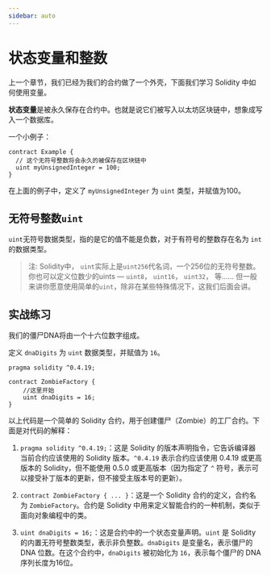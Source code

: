 ```yaml
---
sidebar: auto
---
```


# 状态变量和整数
上一个章节，我们已经为我们的合约做了一个外壳，下面我们学习 Solidity 中如何使用变量。

**状态变量**是被永久保存在合约中。也就是说它们被写入以太坊区块链中，想象成写入一个数据库。

一个小例子：

```solidity
contract Example {
  // 这个无符号整数将会永久的被保存在区块链中
  uint myUnsignedInteger = 100;
}
```
在上面的例子中，定义了 `myUnsignedInteger` 为 `uint` 类型，并赋值为100。

## 无符号整数`uint`

`uint`无符号数据类型，指的是它的值不能是负数，对于有符号的整数存在名为 `int`的数据类型。

> 注: Solidity中， `uint`实际上是`uint256`代名词，一个256位的无符号整数。你也可以定义位数少的uints — `uint8`， `uint16`， `uint32`， 等…… 但一般来讲你愿意使用简单的`uint`，除非在某些特殊情况下，这我们后面会讲。


## 实战练习
我们的僵尸DNA将由一个十六位数字组成。

定义 `dnaDigits` 为 `uint` 数据类型，并赋值为 `16`。

```solidity
pragma solidity ^0.4.19;

contract ZombieFactory {
    //这里开始
    uint dnaDigits = 16;
}
```

以上代码是一个简单的 Solidity 合约，用于创建僵尸（Zombie）的工厂合约。下面是对代码的解释：

1. `pragma solidity ^0.4.19;`：这是 Solidity 的版本声明指令，它告诉编译器当前合约应该使用的 Solidity 版本。`^0.4.19` 表示合约应该使用 0.4.19 或更高版本的 Solidity，但不能使用 0.5.0 或更高版本（因为指定了 `^` 符号，表示可以接受补丁版本的更新，但不接受主版本号的更新）。

2. `contract ZombieFactory { ... }`：这是一个 Solidity 合约的定义，合约名为 `ZombieFactory`。合约是 Solidity 中用来定义智能合约的一种机制，类似于面向对象编程中的类。

3. `uint dnaDigits = 16;`：这是合约中的一个状态变量声明。`uint` 是 Solidity 的内置无符号整数类型，表示非负整数。`dnaDigits` 是变量名，表示僵尸的 DNA 位数。在这个合约中，`dnaDigits` 被初始化为 `16`，表示每个僵尸的 DNA 序列长度为16位。